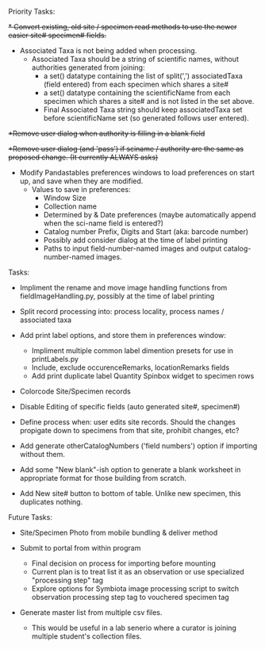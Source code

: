 Priority Tasks:

~~* Convert existing, old site / specimen read methods to use the newer easier site# specimen# fields.~~

* Associated Taxa is not being added when processing.
  * Associated Taxa should be a string of scientific names, without authorities generated from joining:
    * a set() datatype containing the list of split(',') associatedTaxa (field entered) from each specimen which shares a site#
    * a set() datatype containing the scientificName from each specimen which shares a site# and is not listed in the set above.
    * Final Associated Taxa string should keep associatedTaxa set before scientificName set (so generated follows user entered).

~~*Remove user dialog when authority is filling in a blank field~~

~~*Remove user dialog (and 'pass') if sciname / authority are the same as proposed change. (It currently ALWAYS asks)~~

* Modify Pandastables preferences windows to load preferences on start up, and save when they are modified.
  * Values to save in preferences:
    * Window Size
    * Collection name
     * Determined by & Date preferences (maybe automatically append when the sci-name field is entered?)
     * Catalog number Prefix, Digits and Start (aka: barcode number)
     * Possibly add consider dialog at the time of label printing
     * Paths to input field-number-named images and output catalog-number-named images.

Tasks:

* Impliment the rename and move image handling functions from fieldImageHandling.py, possibly at the time of label printing

* Split record processing into: process locality, process names / associated taxa

* Add print label options, and store them in preferences window:
  * Impliment multiple common label dimention presets for use in printLabels.py
  * Include, exclude occurenceRemarks, locationRemarks fields
  * Add print duplicate label Quantity Spinbox widget to specimen rows

* Colorcode Site/Specimen records

* Disable Editing of specific fields (auto generated site#, specimen#)

* Define process when: user edits site records. Should the changes propigate down to specimens from that site, prohibit changes, etc?

* Add generate otherCatalogNumbers ('field numbers') option if importing without them.

* Add some "New blank"-ish option to generate a blank worksheet in appropriate format for those building from scratch.

* Add New site# button to bottom of table. Unlike new specimen, this duplicates nothing.


Future Tasks:

* Site/Specimen Photo from mobile bundling & deliver method

* Submit to portal from within program
  * Final decision on process for importing before mounting
  * Current plan is to treat list it as an observation or use specialized "processing step" tag
  * Explore options for Symbiota image processing script to switch observation processing step tag to vouchered specimen tag

* Generate master list from multiple csv files.
  * This would be useful in a lab senerio where a curator is joining multiple student's collection files.

